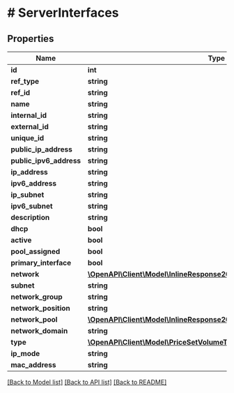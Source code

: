 # # ServerInterfaces

## Properties

Name | Type | Description | Notes
------------ | ------------- | ------------- | -------------
**id** | **int** |  | [optional]
**ref_type** | **string** |  | [optional]
**ref_id** | **string** |  | [optional]
**name** | **string** |  | [optional]
**internal_id** | **string** |  | [optional]
**external_id** | **string** |  | [optional]
**unique_id** | **string** |  | [optional]
**public_ip_address** | **string** |  | [optional]
**public_ipv6_address** | **string** |  | [optional]
**ip_address** | **string** |  | [optional]
**ipv6_address** | **string** |  | [optional]
**ip_subnet** | **string** |  | [optional]
**ipv6_subnet** | **string** |  | [optional]
**description** | **string** |  | [optional]
**dhcp** | **bool** |  | [optional]
**active** | **bool** |  | [optional]
**pool_assigned** | **bool** |  | [optional]
**primary_interface** | **bool** |  | [optional]
**network** | [**\OpenAPI\Client\Model\InlineResponse20040AppDeployInstance**](InlineResponse20040AppDeployInstance.md) |  | [optional]
**subnet** | **string** |  | [optional]
**network_group** | **string** |  | [optional]
**network_position** | **string** |  | [optional]
**network_pool** | [**\OpenAPI\Client\Model\InlineResponse20082LoadBalancerInstanceSslCert**](InlineResponse20082LoadBalancerInstanceSslCert.md) |  | [optional]
**network_domain** | **string** |  | [optional]
**type** | [**\OpenAPI\Client\Model\PriceSetVolumeType**](PriceSetVolumeType.md) |  | [optional]
**ip_mode** | **string** |  | [optional]
**mac_address** | **string** |  | [optional]

[[Back to Model list]](../../README.md#models) [[Back to API list]](../../README.md#endpoints) [[Back to README]](../../README.md)
